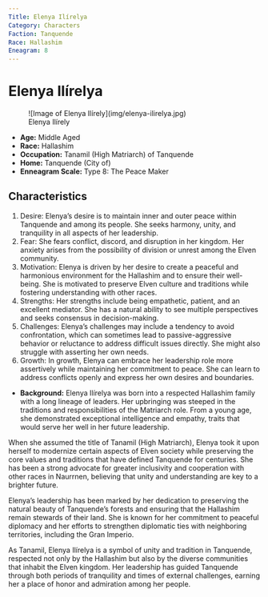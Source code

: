 ```yaml
---
Title: Elenya Ilírelya
Category: Characters
Faction: Tanquende
Race: Hallashim
Eneagram: 8
---
```


# Elenya Ilírelya

<div class="wrap-right-img">
<figure class="pic-banner">
![Image of Elenya Ilírely](img/elenya-ilirelya.jpg)
<figcaption>Elenya Ilírely</figcaption>
</figure>
</div>


-   **Age:** Middle Aged
-   **Race:** Hallashim
-   **Occupation:** Tanamil (High Matriarch) of Tanquende
-   **Home:** Tanquende (City of)
-   **Enneagram Scale:** Type 8: The Peace Maker


## Characteristics

1.  Desire: Elenya&rsquo;s desire is to maintain inner and outer peace within Tanquende and among its people. She seeks harmony, unity, and tranquility in all aspects of her leadership.
2.  Fear: She fears conflict, discord, and disruption in her kingdom. Her anxiety arises from the possibility of division or unrest among the Elven community.
3.  Motivation: Elenya is driven by her desire to create a peaceful and harmonious environment for the Hallashim and to ensure their well-being. She is motivated to preserve Elven culture and traditions while fostering understanding with other races.
4.  Strengths: Her strengths include being empathetic, patient, and an excellent mediator. She has a natural ability to see multiple perspectives and seeks consensus in decision-making.
5.  Challenges: Elenya&rsquo;s challenges may include a tendency to avoid confrontation, which can sometimes lead to passive-aggressive behavior or reluctance to address difficult issues directly. She might also struggle with asserting her own needs.
6.  Growth: In growth, Elenya can embrace her leadership role more assertively while maintaining her commitment to peace. She can learn to address conflicts openly and express her own desires and boundaries.

-   **Background:** Elenya Ilírelya was born into a respected Hallashim family with a long lineage of leaders. Her upbringing was steeped in the traditions and responsibilities of the Matriarch role. From a young age, she demonstrated exceptional intelligence and empathy, traits that would serve her well in her future leadership.

When she assumed the title of Tanamil (High Matriarch), Elenya took it upon herself to modernize certain aspects of Elven society while preserving the core values and traditions that have defined Tanquende for centuries. She has been a strong advocate for greater inclusivity and cooperation with other races in Naurrnen, believing that unity and understanding are key to a brighter future.

Elenya&rsquo;s leadership has been marked by her dedication to preserving the natural beauty of Tanquende&rsquo;s forests and ensuring that the Hallashim remain stewards of their land. She is known for her commitment to peaceful diplomacy and her efforts to strengthen diplomatic ties with neighboring territories, including the Gran Imperio.

As Tanamil, Elenya Ilírelya is a symbol of unity and tradition in Tanquende, respected not only by the Hallashim but also by the diverse communities that inhabit the Elven kingdom. Her leadership has guided Tanquende through both periods of tranquility and times of external challenges, earning her a place of honor and admiration among her people.

<br style="clear:both;" />

